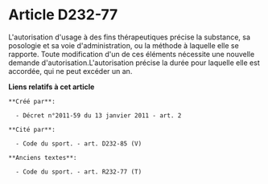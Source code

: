 # Article D232-77

L'autorisation d'usage à des fins thérapeutiques précise la substance, sa posologie et sa voie d'administration, ou la
méthode à laquelle elle se rapporte. Toute modification d'un de ces éléments nécessite une nouvelle demande
d'autorisation.L'autorisation précise la durée pour laquelle elle est accordée, qui ne peut excéder un an.

**Liens relatifs à cet article**

	**Créé par**:

	  - Décret n°2011-59 du 13 janvier 2011 - art. 2

	**Cité par**:

	  - Code du sport. - art. D232-85 (V)

	**Anciens textes**:

	  - Code du sport. - art. R232-77 (T)
